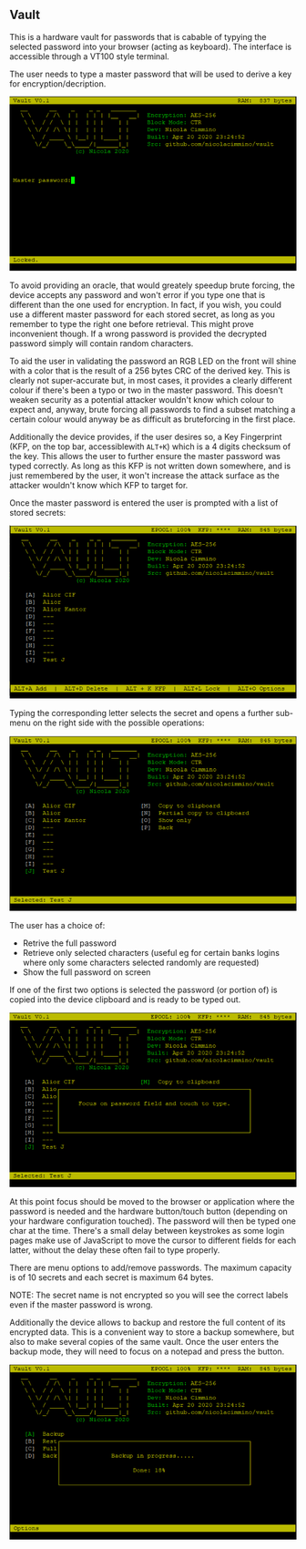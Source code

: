 
## Vault

This is a hardware vault for passwords that is cabable of typying the selected password into your browser (acting as keyboard). The interface is accessible through a VT100 style terminal.

The user needs to type a master password that will be used to derive a key for encryption/decription. 

![Master Password Screen](documentation/master_password.png)

To avoid providing an oracle, that would greately speedup brute forcing, the device accepts any password and won't error if you type one that is different than the one used for encryption. In fact, if you wish, you could use a different master password for each stored secret, as long as you remember to type the right one before retrieval. This might prove inconvenient though. If a wrong password is provided the decrypted password simply will contain random characters.

To aid the user in validating the password an RGB LED on the front will shine with a color that is the result of a 256 bytes CRC of the derived key. This is clearly not super-accurate but, in most cases, it provides a clearly different colour if there's been a typo or two in the master password. This doesn't weaken security as a potential attacker wouldn't know which colour to expect and, anyway, brute forcing all passwords to find a subset matching a certain colour would anyway be as difficult as bruteforcing in the first place.

Additionally the device provides, if the user desires so, a Key Fingerprint (KFP, on the top bar, accessiblewith `ALT+K`) which is a 4 digits checksum of the key. This allows the user to further ensure the master password was typed correctly. As long as this KFP is not written down somewhere, and is just remembered by the user, it won't increase the attack surface as the attacker wouldn't know which KFP to target for.

Once the master password is entered the user is prompted with a list of stored secrets:

![Password Selection](documentation/password_selection.png)

Typing the corresponding letter selects the secret and opens a further sub-menu on the right side with the possible operations:

![Password Selection](documentation/password_selection2.png)

The user has a choice of:

* Retrive the full password
* Retrieve only selected characters (useful eg for certain banks logins where only some characters selected randomly are requested)
* Show the full password on screen

If one of the first two options is selected the password (or portion of) is copied into the device clipboard and is ready to be typed out.

![Password Selection](documentation/password_selection3.png)

At this point focus should be moved to the browser or application where the password is needed and the hardware button/touch button (depending on your hardware configuration touched). The password will then be typed one char at the time. There's a small delay between keystrokes as some login pages make use of JavaScript to move the cursor to different fields for each latter, without the delay these often fail to type properly.

There are menu options to add/remove passwords. The maximum capacity is of 10 secrets and each secret is maximum 64 bytes. 

NOTE: The secret name is not encrypted so you will see the correct labels even if the master password is wrong.

Additionally the device allows to backup and restore the full content of its encrypted data. This is a convenient way to store a backup somewhere, but also to make several copies of the same vault. Once the user enters the backup mode, they will need to focus on a notepad and press the button.

![Backup](documentation/backup1.png)




